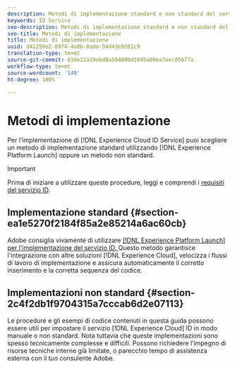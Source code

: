 ```yaml
---
description: Metodi di implementazione standard e non standard del servizio Experience Cloud Identity.
keywords: ID Service
seo-description: Metodi di implementazione standard e non standard del servizio Experience Cloud Identity.
seo-title: Metodi di implementazione
title: Metodi di implementazione
uuid: d41250e2-09f4-4a8b-8ade-54d43e9281c9
translation-type: tm+mt
source-git-commit: 63de22a29ebd8a504800d1045a69ea7eec05077a
workflow-type: tm+mt
source-wordcount: '149'
ht-degree: 100%

---
```



# Metodi di implementazione

Per l’implementazione di [!DNL Experience Cloud ID Service] puoi scegliere un metodo di implementazione standard utilizzando [!DNL Experience Platform Launch] oppure un metodo non standard.

>[!IMPORTANT]
>
>Prima di iniziare a utilizzare queste procedure, leggi e comprendi i [requisiti del servizio ID](../reference/requirements.md).

## Implementazione standard {#section-ea1e5270f2184f85a2e85214a6ac60cb}

Adobe consiglia vivamente di utilizzare [[!DNL Experience Platform Launch] per l&#39;implementazione del servizio ID. ](https://docs.adobe.com/content/help/it-IT/launch/using/implement/solutions/idservice-save.html) Questo metodo garantisce l&#39;integrazione con altre soluzioni [!DNL Experience Cloud], velocizza i flussi di lavoro di implementazione e assicura automaticamente il corretto inserimento e la corretta sequenza del codice.

## Implementazioni non standard {#section-2c4f2db1f9704315a7cccab6d2e07113}

Le procedure e gli esempi di codice contenuti in questa guida possono essere utili per impostare il servizio [!DNL Experience Cloud] ID in modo manuale o non standard. Nota tuttavia che queste implementazioni sono spesso tecnicamente complesse e difficili. Possono richiedere l’impegno di risorse tecniche interne già limitate, o parecchio tempo di assistenza esterna con il tuo consulente Adobe.
